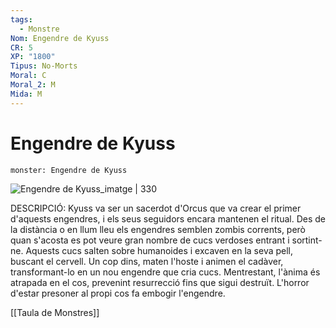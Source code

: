 ```yaml
---
tags:
  - Monstre
Nom: Engendre de Kyuss
CR: 5
XP: "1800"
Tipus: No-Morts
Moral: C
Moral_2: M
Mida: M
---
```

# Engendre de Kyuss

```statblock
monster: Engendre de Kyuss
```

![Engendre de Kyuss_imatge | 330](https://static.wikia.nocookie.net/forgottenrealms/images/d/dc/Spawn_of_kyuss-5e.jpg/revision/latest?cb&#x3D;20180124165441)

DESCRIPCIÓ: 
Kyuss va ser un sacerdot d'Orcus que va crear el primer d'aquests engendres, i els seus seguidors encara mantenen el ritual. Des de la distància o en llum lleu els engendres semblen zombis corrents, però quan s'acosta es pot veure gran nombre de cucs verdoses entrant i sortint-ne. Aquests cucs salten sobre humanoides i excaven en la seva pell, buscant el cervell. Un cop dins, maten l'hoste i animen el cadàver, transformant-lo en un nou engendre que cria cucs. Mentrestant, l'ànima és atrapada en el cos, prevenint resurrecció fins que sigui destruït. L'horror d'estar presoner al propi cos fa embogir l'engendre. 

[[Taula de Monstres]]